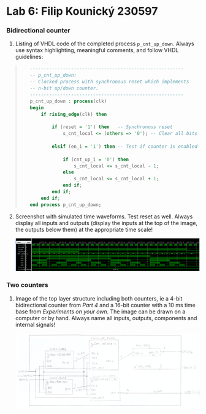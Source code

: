 # Lab 6: Filip Kounický 230597

### Bidirectional counter

1. Listing of VHDL code of the completed process `p_cnt_up_down`. Always use syntax highlighting, meaningful comments, and follow VHDL guidelines:

>```vhdl
>    --------------------------------------------------------
>    -- p_cnt_up_down:
>    -- Clocked process with synchronous reset which implements
>    -- n-bit up/down counter.
>    --------------------------------------------------------
>    p_cnt_up_down : process(clk)
>    begin
>        if rising_edge(clk) then
>        
>            if (reset = '1') then   -- Synchronous reset
>                s_cnt_local <= (others => '0'); -- Clear all bits
>
>            elsif (en_i = '1') then -- Test if counter is enabled
>
>                if (cnt_up_i = '0') then 
>                    s_cnt_local <= s_cnt_local - 1; 
>                else 
>                    s_cnt_local <= s_cnt_local + 1;
>                end if;                
>            end if;
>        end if;
>    end process p_cnt_up_down;
>```

2. Screenshot with simulated time waveforms. Test reset as well. Always display all inputs and outputs (display the inputs at the top of the image, the outputs below them) at the appropriate time scale!

   ![Waveforms](https://github.com/xzdraz12/digital-electronics-1/blob/main/labs/6-counter/screenshot.png)

### Two counters

1. Image of the top layer structure including both counters, ie a 4-bit bidirectional counter from *Part 4* and a 16-bit counter with a 10 ms time base from *Experiments on your own*. The image can be drawn on a computer or by hand. Always name all inputs, outputs, components and internal signals!

   ![design](https://github.com/xzdraz12/digital-electronics-1/blob/main/labs/6-counter/Skener_20220324_1.png)
